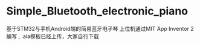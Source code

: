 # Simple_Bluetooth_electronic_piano
基于STM32与手机Android端的简易蓝牙电子琴
上位机通过MIT App Inventor 2编写 , .aia模板已经上传，大家自行下载
